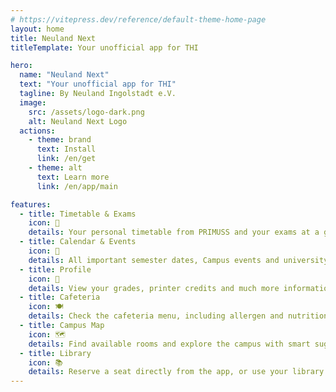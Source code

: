 ```yaml
---
# https://vitepress.dev/reference/default-theme-home-page
layout: home
title: Neuland Next
titleTemplate: Your unofficial app for THI

hero:
  name: "Neuland Next"
  text: "Your unofficial app for THI"
  tagline: By Neuland Ingolstadt e.V.
  image:
    src: /assets/logo-dark.png
    alt: Neuland Next Logo
  actions:
    - theme: brand
      text: Install
      link: /en/get
    - theme: alt
      text: Learn more
      link: /en/app/main

features:
  - title: Timetable & Exams
    icon: 📆
    details: Your personal timetable from PRIMUSS and your exams at a glance.
  - title: Calendar & Events
    icon: 🎉
    details: All important semester dates, Campus events and university sports in one place. Never miss a deadline or event again.
  - title: Profile
    icon: 👤
    details: View your grades, printer credits and much more information about your studies.
  - title: Cafeteria
    icon: 🍽
    details: Check the cafeteria menu, including allergen and nutritional information as well as personal preferences.
  - title: Campus Map
    icon: 🗺
    details: Find available rooms and explore the campus with smart suggestions and integrated search.
  - title: Library
    icon: 📚
    details: Reserve a seat directly from the app, or use your library ID to check out at the terminals.
---
```

